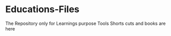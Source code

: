# Educations-Files
The Repository only for Learnings purpose  Tools Shorts cuts and books   are here
